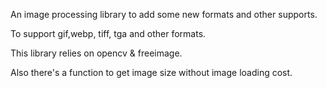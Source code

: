 An image processing library to add some new formats and other supports.

To support gif,webp, tiff, tga and other formats.

This library relies on  opencv & freeimage.

Also there's a function to get image size without image loading cost.
